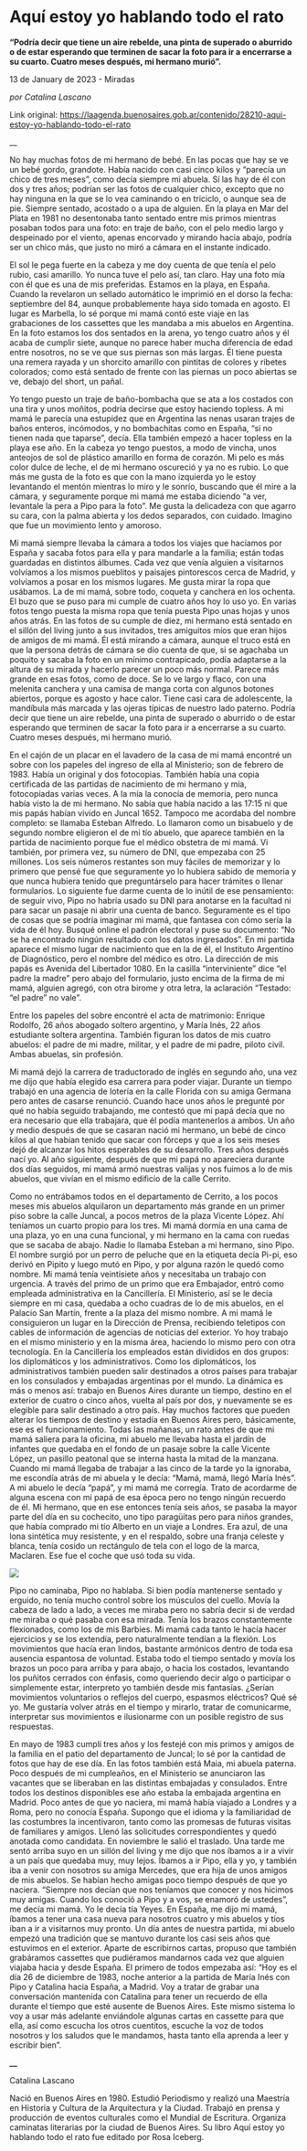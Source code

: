 # Aquí estoy yo hablando todo el rato

**“Podría decir que tiene un aire rebelde, una pinta de superado o aburrido o de estar esperando que terminen de sacar la foto para ir a encerrarse a su cuarto. Cuatro meses después, mi hermano murió”.**

13 de January de 2023 - Miradas

_por Catalina Lascano_

Link original: https://laagenda.buenosaires.gob.ar/contenido/28210-aqui-estoy-yo-hablando-todo-el-rato



\_\_




No hay muchas fotos de mi hermano de bebé. En las pocas que hay se ve un bebé gordo, grandote. Había nacido con casi cinco kilos y “parecía un chico de tres meses”, como decía siempre mi abuela. Sí las hay de él con dos y tres años; podrían ser las fotos de cualquier chico, excepto que no hay ninguna en la que se lo vea caminando o en triciclo, o aunque sea de pie. Siempre sentado, acostado o a upa de alguien. En la playa en Mar del Plata en 1981 no desentonaba tanto sentado entre mis primos mientras posaban todos para una foto: en traje de baño, con el pelo medio largo y despeinado por el viento, apenas encorvado y mirando hacia abajo, podría ser un chico más, que justo no miró a cámara en el instante indicado.




El sol le pega fuerte en la cabeza y me doy cuenta de que tenía el pelo rubio, casi amarillo. Yo nunca tuve el pelo así, tan claro. Hay una foto mía con él que es una de mis preferidas. Estamos en la playa, en España. Cuando la revelaron un sellado automático le imprimió en el dorso la fecha: septiembre del 84, aunque probablemente haya sido tomada en agosto. El lugar es Marbella, lo sé porque mi mamá contó este viaje en las grabaciones de los cassettes que les mandaba a mis abuelos en Argentina. En la foto estamos los dos sentados en la arena, yo tengo cuatro años y él acaba de cumplir siete, aunque no parece haber mucha diferencia de edad entre nosotros, no se ve que sus piernas son más largas. Él tiene puesta una remera rayada y un shorcito amarillo con pintitas de colores y ribetes colorados; como está sentado de frente con las piernas un poco abiertas se ve, debajo del short, un pañal.




Yo tengo puesto un traje de baño-bombacha que se ata a los costados con una tira y unos moñitos, podría decirse que estoy haciendo topless. A mi mamá le parecía una estupidez que en Argentina las nenas usaran trajes de baños enteros, incómodos, y no bombachitas como en España, “si no tienen nada que taparse”, decía. Ella también empezó a hacer topless en la playa ese año. En la cabeza yo tengo puestos, a modo de vincha, unos anteojos de sol de plástico amarillo en forma de corazón. Mi pelo es más color dulce de leche, el de mi hermano oscureció y ya no es rubio. Lo que más me gusta de la foto es que con la mano izquierda yo le estoy levantando el mentón mientras lo miro y le sonrío, buscando que él mire a la cámara, y seguramente porque mi mamá me estaba diciendo “a ver, levantale la pera a Pipo para la foto”. Me gusta la delicadeza con que agarro su cara, con la palma abierta y los dedos separados, con cuidado. Imagino que fue un movimiento lento y amoroso.




Mi mamá siempre llevaba la cámara a todos los viajes que hacíamos por España y sacaba fotos para ella y para mandarle a la familia; están todas guardadas en distintos álbumes. Cada vez que venía alguien a visitarnos volvíamos a los mismos pueblitos y paisajes pintorescos cerca de Madrid, y volvíamos a posar en los mismos lugares. Me gusta mirar la ropa que usábamos. La de mi mamá, sobre todo, coqueta y canchera en los ochenta. El buzo que se puso para mi cumple de cuatro años hoy lo uso yo. En varias fotos tengo puesta la misma ropa que tenía puesta Pipo unas hojas y unos años atrás. En las fotos de su cumple de diez, mi hermano está sentado en el sillón del living junto a sus invitados, tres amiguitos míos que eran hijos de amigos de mi mamá. Él está mirando a cámara, aunque el truco está en que la persona detrás de cámara se dio cuenta de que, si se agachaba un poquito y sacaba la foto en un mínimo contrapicado, podía adaptarse a la altura de su mirada y hacerlo parecer un poco más normal. Parece más grande en esas fotos, como de doce. Se lo ve largo y flaco, con una melenita canchera y una camisa de manga corta con algunos botones abiertos, porque es agosto y hace calor. Tiene casi cara de adolescente, la mandíbula más marcada y las ojeras típicas de nuestro lado paterno. Podría decir que tiene un aire rebelde, una pinta de superado o aburrido o de estar esperando que terminen de sacar la foto para ir a encerrarse a su cuarto. Cuatro meses después, mi hermano murió.




En el cajón de un placar en el lavadero de la casa de mi mamá encontré un sobre con los papeles del ingreso de ella al Ministerio; son de febrero de 1983. Había un original y dos fotocopias. También había una copia certificada de las partidas de nacimiento de mi hermano y mía, fotocopiadas varias veces. A la mía la conocía de memoria, pero nunca había visto la de mi hermano. No sabía que había nacido a las 17:15 ni que mis papás habían vivido en Juncal 1652. Tampoco me acordaba del nombre completo: se llamaba Esteban Alfredo. Lo llamaron como un bisabuelo y de segundo nombre eligieron el de mi tío abuelo, que aparece también en la partida de nacimiento porque fue el médico obstetra de mi mamá. Vi también, por primera vez, su número de DNI, que empezaba con 25 millones. Los seis números restantes son muy fáciles de memorizar y lo primero que pensé fue que seguramente yo lo hubiera sabido de memoria y que nunca hubiera tenido que preguntárselo para hacer trámites o llenar formularios. Lo siguiente fue darme cuenta de lo inútil de ese pensamiento: de seguir vivo, Pipo no habría usado su DNI para anotarse en la facultad ni para sacar un pasaje ni abrir una cuenta de banco. Seguramente es el tipo de cosas que se podría imaginar mi mamá, que fantasea con cómo sería la vida de él hoy. Busqué online el padrón electoral y puse su documento: “No se ha encontrado ningún resultado con los datos ingresados”. En mi partida aparece el mismo lugar de nacimiento que en la de él, el Instituto Argentino de Diagnóstico, pero el nombre del médico es otro. La dirección de mis papás es Avenida del Libertador 1080. En la casilla “interviniente” dice “el padre la madre” pero abajo del formulario, justo encima de la firma de mi mamá, alguien agregó, con otra birome y otra letra, la aclaración “Testado: “el padre” no vale”.




Entre los papeles del sobre encontré el acta de matrimonio: Enrique Rodolfo, 26 años abogado soltero argentino, y María Inés, 22 años estudiante soltera argentina. También figuran los datos de mis cuatro abuelos: el padre de mi madre, militar, y el padre de mi padre, piloto civil. Ambas abuelas, sin profesión.




Mi mamá dejó la carrera de traductorado de inglés en segundo año, una vez me dijo que había elegido esa carrera para poder viajar. Durante un tiempo trabajó en una agencia de lotería en la calle Florida con su amiga Germana pero antes de casarse renunció. Cuando hace unos años le pregunté por qué no había seguido trabajando, me contestó que mi papá decía que no era necesario que ella trabajara, que él podía mantenerlos a ambos. Un año y medio después de que se casaran nació mi hermano, un bebé de cinco kilos al que habían tenido que sacar con fórceps y que a los seis meses dejó de alcanzar los hitos esperables de su desarrollo. Tres años después nací yo. Al año siguiente, después de que mi papá no apareciera durante dos días seguidos, mi mamá armó nuestras valijas y nos fuimos a lo de mis abuelos, que vivían en el mismo edificio de la calle Cerrito.




Como no entrábamos todos en el departamento de Cerrito, a los pocos meses mis abuelos alquilaron un departamento más grande en un primer piso sobre la calle Juncal, a pocos metros de la plaza Vicente López. Ahí teníamos un cuarto propio para los tres. Mi mamá dormía en una cama de una plaza, yo en una cuna funcional, y mi hermano en la cama con ruedas que se sacaba de abajo. Nadie lo llamaba Esteban a mi hermano, sino Pipo. El nombre surgió por un perro de peluche que en la etiqueta decía Pi-pi, eso derivó en Pipito y luego mutó en Pipo, y por alguna razón le quedó como nombre. Mi mamá tenía veintisiete años y necesitaba un trabajo con urgencia. A través del primo de un primo que era Embajador, entró como empleada administrativa en la Cancillería. El Ministerio, así se le decía siempre en mi casa, quedaba a ocho cuadras de lo de mis abuelos, en el Palacio San Martín, frente a la plaza del mismo nombre. A mi mamá le consiguieron un lugar en la Dirección de Prensa, recibiendo teletipos con cables de información de agencias de noticias del exterior. Yo hoy trabajo en el mismo ministerio y en la misma área, haciendo lo mismo pero con otra tecnología. En la Cancillería los empleados están divididos en dos grupos: los diplomáticos y los administrativos. Como los diplomáticos, los administrativos también pueden salir destinados a otros países para trabajar en los consulados y embajadas argentinas por el mundo. La dinámica es más o menos así: trabajo en Buenos Aires durante un tiempo, destino en el exterior de cuatro o cinco años, vuelta al país por dos, y nuevamente se es elegible para salir destinado a otro país. Hay muchos factores que pueden alterar los tiempos de destino y estadía en Buenos Aires pero, básicamente, ese es el funcionamiento. Todas las mañanas, un rato antes de que mi mamá saliera para la oficina, mi abuelo me llevaba hasta el jardín de infantes que quedaba en el fondo de un pasaje sobre la calle Vicente López, un pasillo peatonal que se interna hasta la mitad de la manzana. Cuando mi mamá llegaba de trabajar a las cinco de la tarde yo la ignoraba, me escondía atrás de mi abuela y le decía: “Mamá, mamá, llegó María Inés”. A mi abuelo le decía “papá”, y mi mamá me corregía. Trato de acordarme de alguna escena con mi papá de esa época pero no tengo ningún recuerdo de él. Mi hermano, que en ese entonces tenía seis años, se pasaba la mayor parte del día en su cochecito, uno tipo paragüitas pero para niños grandes, que había comprado mi tío Alberto en un viaje a Londres. Era azul, de una lona sintética muy resistente, y en el respaldo, sobre una franja celeste y blanca, tenía cosido un rectángulo de tela con el logo de la marca, Maclaren. Ese fue el coche que usó toda su vida.




![](https://cdn.feater.me/files/images/809285/757ca3f3-b15d-42b3-90da-e18fde1c5758.jpg)




Pipo no caminaba, Pipo no hablaba. Si bien podía mantenerse sentado y erguido, no tenía mucho control sobre los músculos del cuello. Movía la cabeza de lado a lado, a veces me miraba pero no sabría decir si de verdad me miraba o qué pasaba con esa mirada. Tenía los brazos constantemente flexionados, como los de mis Barbies. Mi mamá cada tanto le hacía hacer ejercicios y se los extendía, pero naturalmente tendían a la flexión. Los movimientos que hacía eran lindos, bastante armónicos dentro de toda esa ausencia espantosa de voluntad. Estaba todo el tiempo sentado y movía los brazos un poco para arriba y para abajo, o hacia los costados, levantando los puñitos cerrados con énfasis, como queriendo decir algo o participar o simplemente estar, interpreto yo también desde mis fantasías. ¿Serían movimientos voluntarios o reflejos del cuerpo, espasmos eléctricos? Qué sé yo. Me gustaría volver atrás en el tiempo y mirarlo, tratar de comunicarme, interpretar sus movimientos e ilusionarme con un posible registro de sus respuestas.




En mayo de 1983 cumplí tres años y los festejé con mis primos y amigos de la familia en el patio del departamento de Juncal; lo sé por la cantidad de fotos que hay de ese día. En las fotos también está Maia, mi abuela paterna. Poco después de mi cumpleaños, en el Ministerio se anunciaron las vacantes que se liberaban en las distintas embajadas y consulados. Entre todos los destinos disponibles ese año estaba la embajada argentina en Madrid. Poco antes de que yo naciera, mi mamá había viajado a Londres y a Roma, pero no conocía España. Supongo que el idioma y la familiaridad de las costumbres la incentivaron, tanto como las promesas de futuras visitas de familiares y amigos. Llenó las solicitudes correspondientes y quedó anotada como candidata. En noviembre le salió el traslado. Una tarde me sentó arriba suyo en un sillón del living y me dijo que nos íbamos a ir a vivir a un país que quedaba muy, muy lejos. Íbamos a ir Pipo, ella y yo, y también iba a venir con nosotros su amiga Mercedes, que era hija de unos amigos de mis abuelos. Se habían hecho amigas poco tiempo después de que yo naciera. “Siempre nos decían que nos teníamos que conocer y nos hicimos muy amigas. Cuando los conoció a Pipo y a vos, se enamoró de ustedes”, me decía mi mamá. Yo le decía tía Yeyes. En España, me dijo mi mamá, íbamos a tener una casa nueva para nosotros cuatro y mis abuelos y tíos iban a ir a visitarnos muy pronto. Un día antes de nuestra partida, mi abuelo empezó una tradición que se mantuvo durante los casi seis años que estuvimos en el exterior. Aparte de escribirnos cartas, propuso que también grabáramos cassettes que pudiéramos mandarnos cada vez que alguien viajaba hacia y desde España. El primero de todos empezaba así: “Hoy es el día 26 de diciembre de 1983, noche anterior a la partida de María Inés con Pipo y Catalina hacia España, a Madrid. Voy a tratar de grabar una conversación mantenida con Catalina para tener un recuerdo de ella durante el tiempo que esté ausente de Buenos Aires. Este mismo sistema lo voy a usar más adelante enviándole algunas cartas en cassette para que ella, así como escucha los otros cuentitos, escuche la voz de todos nosotros y los saludos que le mandamos, hasta tanto ella aprenda a leer y escribir bien”.




**\_\_**




Catalina Lascano




Nació en Buenos Aires en 1980. Estudió Periodismo y realizó una Maestría en Historia y Cultura de la Arquitectura y la Ciudad. Trabajó en prensa y producción de eventos culturales como el Mundial de Escritura. Organiza caminatas literarias por la ciudad de Buenos Aires. Su libro Aquí estoy yo hablando todo el rato fue editado por Rosa Iceberg.




